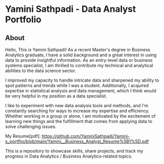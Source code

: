 # Yamini Sathpadi - Data Analyst Portfolio
## About

Hello, This is Yamini Sathpadi! As a recent Master's degree in Business Analytics graduate, I have a solid background and a great interest in using data to provide insightful information.  As an entry-level data or business systems specialist, I am thrilled to contribute my technical and analytical abilities to the data science sector.

 I improved my capacity to handle intricate data and sharpened my ability to spot patterns and trends while I was a student.  Additionally, I acquired expertise in statistical analysis and data management, which I think would be very helpful in my position as a data specialist.
 
I like to experiment with new data analysis tools and methods, and I'm constantly searching for ways to increase my expertise and efficiency.  Whether working in a group or alone, I am motivated by the excitement of learning new things and the fulfillment that comes from applying data to solve challenging issues.

My Resume[pdf]: https://github.com/YaminiSathpadi/Yamini-s_portflio/blob/main/Yamini__Business_Analyst_Resume%5B1%5D.pdf

This is a repository to showcase skills, share projects, and track my progress in Data Analytics / Business Analytics-related topics.

